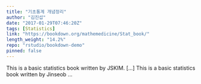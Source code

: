```yaml
---
title: "기초통계 개념정리"
author: "김진섭"
date: "2017-01-29T07:46:20Z"
tags: [Statistics]
link: "https://bookdown.org/mathemedicine/Stat_book/"
length_weight: "14.2%"
repo: "rstudio/bookdown-demo"
pinned: false
---
```


This is a basic statistics book written by JSKIM. [...] This is a basic statistics book written by Jinseob ...
